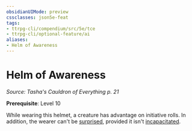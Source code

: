 ```yaml
---
obsidianUIMode: preview
cssclasses: json5e-feat
tags:
- ttrpg-cli/compendium/src/5e/tce
- ttrpg-cli/optional-feature/ai
aliases:
- Helm of Awareness
---
```

# Helm of Awareness
*Source: Tasha's Cauldron of Everything p. 21*  

**Prerequisite**: Level 10

While wearing this helmet, a creature has advantage on initiative rolls. In addition, the wearer can't be [surprised](/3-Mechanics/CLI/conditions.md#Surprised), provided it isn't [incapacitated](/3-Mechanics/CLI/conditions.md#Incapacitated).
